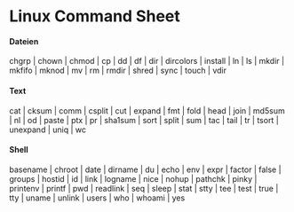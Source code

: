 # Linux Command Sheet

#### Dateien 	

chgrp | chown | chmod | cp | dd | df | dir | dircolors | install | ln | ls | mkdir | mkfifo | mknod | mv | rm | rmdir | shred | sync | touch | vdir

#### Text 	

cat | cksum | comm | csplit | cut | expand | fmt | fold | head | join | md5sum | nl | od | paste | ptx | pr | sha1sum | sort | split | sum | tac | tail | tr | tsort | unexpand | uniq | wc

#### Shell 	

basename | chroot | date | dirname | du | echo | env | expr | factor | false | groups | hostid | id | link | logname | nice | nohup | pathchk | pinky | printenv | printf | pwd | readlink | seq | sleep | stat | stty | tee | test | true | tty | uname | unlink | users | who | whoami | yes

